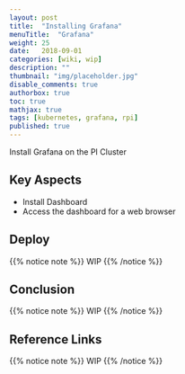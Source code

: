 ```yaml
---
layout: post
title:  "Installing Grafana"
menuTitle:  "Grafana"
weight: 25 
date:   2018-09-01
categories: [wiki, wip]
description: ""
thumbnail: "img/placeholder.jpg"
disable_comments: true
authorbox: true
toc: true
mathjax: true
tags: [kubernetes, grafana, rpi]
published: true
---
```


Install Grafana on the PI Cluster

<!--more-->

## Key Aspects

- Install Dashboard
- Access the dashboard for a web browser

## Deploy

{{% notice note %}}
WIP
{{% /notice %}}

## Conclusion

{{% notice note %}}
WIP
{{% /notice %}}

## Reference Links

{{% notice note %}}
WIP
{{% /notice %}}
